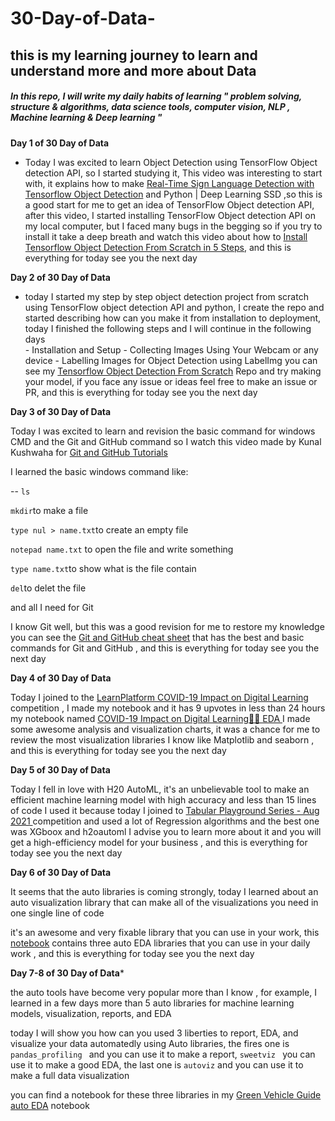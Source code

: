 # 30-Day-of-Data-

## this is my learning journey to learn and understand more and more about Data
##### In this repo, I will write my daily habits of learning " problem solving, structure & algorithms, data science tools, computer vision, NLP , Machine learning & Deep learning "





**Day 1 of 30 Day of Data**
- Today I was excited to learn Object Detection using TensorFlow Object detection API, so I started studying it, This video was interesting to start with, it explains how to make [Real-Time Sign Language Detection with Tensorflow Object Detection](https://www.youtube.com/watch?v=pDXdlXlaCco) and Python | Deep Learning SSD ,so this is a good start for me to get an idea of TensorFlow Object detection API, after this video, I started installing TensorFlow Object detection API on my local computer, but I faced many bugs in the begging so if you try to install it take a deep breath and watch this video about how to [Install Tensorflow Object Detection From Scratch in 5 Steps](https://www.youtube.com/watch?v=dZh_ps8gKgs), and this is everything for today see you the next day 


**Day 2 of 30 Day of Data**
- today I started my step by step object detection project from scratch using TensorFlow object detection API and python, I create the repo and started describing how can you make it from installation to deployment, today I finished the following steps and I will continue in the following days  
                                   - Installation and Setup
                                   - Collecting Images Using Your Webcam or any device 
                                   - Labelling Images for Object Detection using LabelImg
you can see my [Tensorflow Object Detection From Scratch](https://github.com/Kareem-negm/Tensorflow-Object-Detection-From-Scratch) Repo and try making your model, if you face any issue or ideas feel free to make an issue or PR, and this is everything for today see you the next day 


**Day 3 of 30 Day of Data**

Today I was excited to learn and revision the basic command for windows CMD and the Git and GitHub command so I watch this video made by  Kunal Kushwaha for [Git and GitHub Tutorials](https://www.youtube.com/watch?v=apGV9Kg7ics) 

I learned the basic windows command like:

-- `ls` 

`mkdir`to make a file

`type nul > name.txt`to create an empty file 

`notepad name.txt` to open the file and write something 

`type name.txt`to show what is the file contain 

`del`to delet the file 

and all I need for Git 


I know Git well, but this was a good revision for me to restore my knowledge 
you can see the [Git and GitHub cheat sheet](https://github.com/Kareem-negm/30-Day-of-Data/tree/main/Git%20and%20GitHub%20cheat%20sheet) that has the best and basic commands for Git and GitHub , and this is everything for today see you the next day 


**Day 4 of 30 Day of Data**

Today I joined to the [LearnPlatform COVID-19 Impact on Digital Learning
](https://www.kaggle.com/c/learnplatform-covid19-impact-on-digital-learning) competition , I made my notebook and it has 9 upvotes in less than 24 hours my notebook named [COVID-19 Impact on Digital Learning💪🔥 EDA
](https://www.kaggle.com/kareem3egm/covid-19-impact-on-digital-learning-eda/comments#1441291) 
I made some awesome analysis and visualization charts, it was a chance for me to review the most visualization libraries I know like Matplotlib and seaborn , and this is everything for today see you the next day 


**Day 5 of 30 Day of Data**

Today I fell in love with H20 AutoML, it's an unbelievable tool to make an efficient machine learning model with high accuracy and less than 15 lines of code 
I used it because today I joined to [Tabular Playground Series - Aug 2021
](https://www.kaggle.com/c/tabular-playground-series-aug-2021/code) competition and used a lot of Regression algorithms and the best one was XGboox and h2oautoml 
I advise you to learn more about it and you will get a high-efficiency model for your business , and this is everything for today see you the next day 


**Day 6 of 30 Day of Data**

It seems that the auto libraries is coming strongly,
today I learned about an auto visualization library that can make all of the visualizations you need in one single line of code

it's an awesome and very fixable library that you can use in your work, this [notebook](https://github.com/Kareem-negm/30-Day-of-Data/blob/main/automl-lazy-predict-training-30-classifiers.ipynb) contains three auto EDA libraries  that you can use in your daily work , and this is everything for today see you the next day 

**Day 7-8 of 30 Day of Data***

the auto tools have become very popular more than I know , for example, I learned in a few days more than 5 auto libraries for machine learning models, visualization, reports, and EDA 

today I will show you how can you used 3 liberties to report, EDA, and visualize your data automatedly using Auto libraries, the fires one is `pandas_profiling ` and you can use it to make a report, `sweetviz ` you can use it to make a good EDA, the last one is `autoviz` and you can use it to make a full data visualization 

you can find a notebook for these three libraries in my [Green Vehicle Guide auto EDA](https://www.kaggle.com/kareem3egm/green-vehicle-guide-auto-eda) notebook
 
